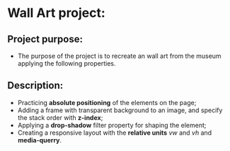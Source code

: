 # Wall Art project:
## Project purpose:
- The purpose of the project is to recreate an wall art from the museum applying the following properties.
## Description:
- Practicing **absolute positioning** of the elements on the page;
- Adding a frame with transparent background to an image, and specify the stack order with **z-index**;
- Applying a **drop-shadow** filter property for shaping the element;
- Creating a responsive layout with the **relative units** _vw_ and _vh_ and **media-querry**.
